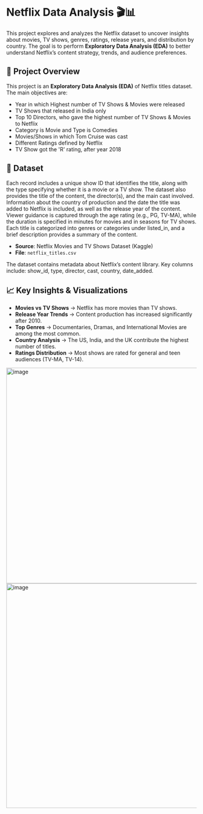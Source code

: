 # Netflix Data Analysis 🎬📊

This project explores and analyzes the Netflix dataset to uncover insights about movies, TV shows, genres, ratings, release years, and distribution by country. The goal is to perform **Exploratory Data Analysis (EDA)** to better understand Netflix’s content strategy, trends, and audience preferences.

## 📜 Project Overview

This project is an **Exploratory Data Analysis (EDA)** of Netflix titles dataset. The main objectives are:

* Year in which Highest number of TV Shows & Movies were released
* TV Shows that released in India only
* Top 10 Directors, who gave the highest number of TV Shows & Movies to Netflix
* Category is Movie and Type is Comedies
* Movies/Shows in which Tom Cruise was cast
* Different Ratings defined by Netflix
* TV Show got the 'R' rating, after year 2018

## 📂 Dataset
Each record includes a unique show ID that identifies the title, along with the type specifying whether it is a movie or a TV show. The dataset also provides the title of the content, the director(s), and the main cast involved. Information about the country of production and the date the title was added to Netflix is included, as well as the release year of the content. Viewer guidance is captured through the age rating (e.g., PG, TV-MA), while the duration is specified in minutes for movies and in seasons for TV shows. Each title is categorized into genres or categories under listed_in, and a brief description provides a summary of the content.

* **Source**: Netflix Movies and TV Shows Dataset (Kaggle)
* **File**: `netflix_titles.csv`

The dataset contains metadata about Netflix’s content library. Key columns include: show_id, type, director, cast, country, date_added.

## 📈 Key Insights & Visualizations
* **Movies vs TV Shows** → Netflix has more movies than TV shows.
* **Release Year Trends** → Content production has increased significantly after 2010.
* **Top Genres** → Documentaries, Dramas, and International Movies are among the most common.
* **Country Analysis** → The US, India, and the UK contribute the highest number of titles.
* **Ratings Distribution** → Most shows are rated for general and teen audiences (TV-MA, TV-14).

<img width="724" height="570" alt="image" src="https://github.com/user-attachments/assets/eb7a708f-a10c-4582-9001-81f0e474faa6" />
<img width="795" height="594" alt="image" src="https://github.com/user-attachments/assets/e9fdedcb-a79c-4926-a305-ed79d4701dba" />
